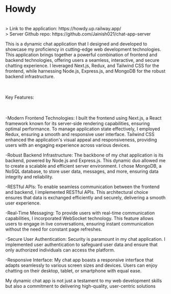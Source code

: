 # Howdy

<br>
> Link to the application: https://howdy.up.railway.app/

<br>
> Server Github repo: https://github.com/Jainish021/chat-app-server

This is a dynamic chat application that I designed and developed to showcase my proficiency in cutting-edge web development technologies. This application brings together a powerful combination of frontend and backend technologies, offering users a seamless, interactive, and secure chatting experience. I leveraged Next.js, Redux, and Tailwind CSS for the frontend, while harnessing Node.js, Express.js, and MongoDB for the robust backend infrastructure.

<br><br>
Key Features:

<br><br>
-Modern Frontend Technologies: I built the frontend using Next.js, a React framework known for its server-side rendering capabilities, ensuring optimal performance. To manage application state effectively, I employed Redux, ensuring a smooth and responsive user interface. Tailwind CSS enhanced the application's visual appeal and responsiveness, providing users with an engaging experience across various devices.

-Robust Backend Infrastructure: The backbone of my chat application is its backend, powered by Node.js and Express.js. This dynamic duo allowed me to create a scalable and efficient server environment. I chose MongoDB, a NoSQL database, to store user data, messages, and more, ensuring data integrity and reliability.

-RESTful APIs: To enable seamless communication between the frontend and backend, I implemented RESTful APIs. This architectural choice ensures that data is exchanged efficiently and securely, delivering a smooth user experience.

-Real-Time Messaging: To provide users with real-time communication capabilities, I incorporated WebSocket technology. This feature allows users to engage in live conversations, ensuring instant communication without the need for constant page refreshes.

-Secure User Authentication: Security is paramount in my chat application. I implemented user authentication to safeguard user data and ensure that only authorized individuals can access the platform.

-Responsive Interface: My chat app boasts a responsive interface that adapts seamlessly to various screen sizes and devices. Users can enjoy chatting on their desktop, tablet, or smartphone with equal ease.

My dynamic chat app is not just a testament to my web development skills but also a commitment to delivering high-quality, user-centric solutions